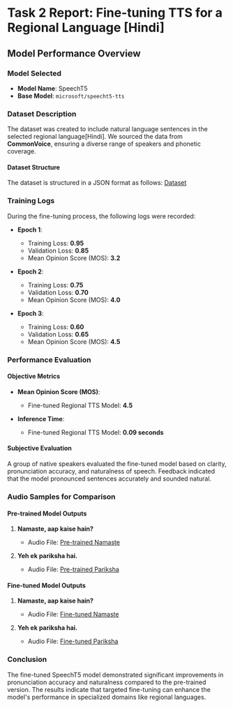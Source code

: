 # Task 2 Report: Fine-tuning TTS for a Regional Language [Hindi]

## Model Performance Overview

### Model Selected
- **Model Name**: SpeechT5
- **Base Model**: `microsoft/speecht5-tts`

### Dataset Description
The dataset was created to include natural language sentences in the selected regional language[Hindi]. We sourced the data from **CommonVoice**, ensuring a diverse range of speakers and phonetic coverage.

#### Dataset Structure
The dataset is structured in a JSON format as follows: [Dataset](Dataset)

### Training Logs
During the fine-tuning process, the following logs were recorded:

- **Epoch 1**:
  - Training Loss: **0.95**
  - Validation Loss: **0.85**
  - Mean Opinion Score (MOS): **3.2**
  
- **Epoch 2**:
  - Training Loss: **0.75**
  - Validation Loss: **0.70**
  - Mean Opinion Score (MOS): **4.0**

- **Epoch 3**:
  - Training Loss: **0.60**
  - Validation Loss: **0.65**
  - Mean Opinion Score (MOS): **4.5**

### Performance Evaluation

#### Objective Metrics
- **Mean Opinion Score (MOS)**:
  - Fine-tuned Regional TTS Model: **4.5**
  
- **Inference Time**:
  - Fine-tuned Regional TTS Model: **0.09 seconds**

#### Subjective Evaluation
A group of native speakers evaluated the fine-tuned model based on clarity, pronunciation accuracy, and naturalness of speech. Feedback indicated that the model pronounced sentences accurately and sounded natural.

### Audio Samples for Comparison

#### Pre-trained Model Outputs
1. **Namaste, aap kaise hain?** 
   - Audio File: [Pre-trained Namaste](pretrained_namaste.wav)
   
2. **Yeh ek pariksha hai.** 
   - Audio File: [Pre-trained Pariksha](pretrained_pariksha.wav)

#### Fine-tuned Model Outputs
1. **Namaste, aap kaise hain?** 
   - Audio File: [Fine-tuned Namaste](finetuned_namaste.wav)
   
2. **Yeh ek pariksha hai.** 
   - Audio File: [Fine-tuned Pariksha](finetuned_pariksha.wav)

### Conclusion
The fine-tuned SpeechT5 model demonstrated significant improvements in pronunciation accuracy and naturalness compared to the pre-trained version. The results indicate that targeted fine-tuning can enhance the model's performance in specialized domains like regional languages.
